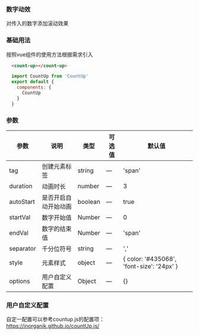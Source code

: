 ### 数字动效

对传入的数字添加滚动效果
### 基础用法

按照vue组件的使用方法根据需求引入

```html
  <count-up></count-up>
```

```js
  import CountUp from 'CountUp'
  export default {
    components: {
      CountUp
    }
  }
```

### 参数

| 参数      | 说明          | 类型      | 可选值                | 默认值  |
|---------- |------------- |---------- |------------------  |-------- |
| tag | 创建元素标签 | string | — | 'span' |
| duration | 动画时长 | number | — | 3 |
| autoStart | 是否开启自动开始动画 | boolean | — | true |
| startVal | 数字开始值 | Number | — | 0 |
| endVal | 数字的结束值 | Number | — | 'span' |
| separator | 千分位符号 | string | — | ',' |
| style | 元素样式 | object | — | { color: '#435068', 'font-size': '24px' } |
| options | 用户自定义配置 | Object | — | {} |

### 用户自定义配置

自定一配置可以参考countup.js的配置项：https://inorganik.github.io/countUp.js/
